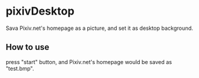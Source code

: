 pixivDesktop
============

Sava Pixiv.net's homepage as a picture, and set it as desktop background.


How to use
-------------

press "start" button, and Pixiv.net's homepage would be saved as "test.bmp".
